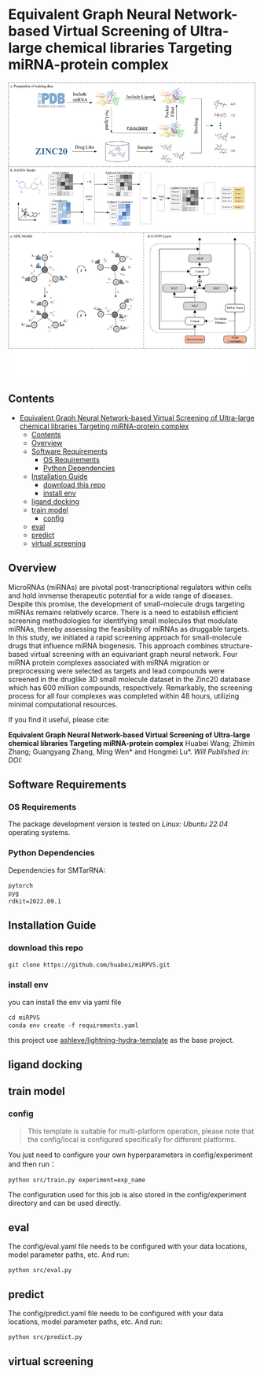 # Equivalent Graph Neural Network-based Virtual Screening of Ultra-large chemical libraries  Targeting miRNA-protein complex

![](img/workflow.png)

## Contents

- [Equivalent Graph Neural Network-based Virtual Screening of Ultra-large chemical libraries  Targeting miRNA-protein complex](#equivalent-graph-neural-network-based-virtual-screening-of-ultra-large-chemical-libraries--targeting-mirna-protein-complex)
  - [Contents](#contents)
  - [Overview](#overview)
  - [Software Requirements](#software-requirements)
    - [OS Requirements](#os-requirements)
    - [Python Dependencies](#python-dependencies)
  - [Installation Guide](#installation-guide)
    - [download this repo](#download-this-repo)
    - [install env](#install-env)
  - [ligand docking](#ligand-docking)
  - [train model](#train-model)
    - [config](#config)
  - [eval](#eval)
  - [predict](#predict)
  - [virtual screening](#virtual-screening)

## Overview

MicroRNAs (miRNAs) are pivotal post-transcriptional regulators within cells and hold immense therapeutic potential for a wide range of diseases. Despite this promise, the development of small-molecule drugs targeting miRNAs remains relatively scarce. There is a need to establish efficient screening methodologies for identifying small molecules that modulate miRNAs, thereby assessing the feasibility of miRNAs as druggable targets.
In this study, we initiated a rapid screening approach for small-molecule drugs that influence miRNA biogenesis. This approach combines structure-based virtual screening with an equivariant graph neural network. Four miRNA protein complexes associated with miRNA migration or preprocessing were selected as targets and lead compounds were screened in the druglike 3D small molecule dataset in the Zinc20 database which has 600 million compounds, respectively. Remarkably, the screening process for all four complexes was completed within 48 hours, utilizing minimal computational resources.

If you find it useful, please cite:

**Equivalent Graph Neural Network-based Virtual Screening of Ultra-large chemical libraries  Targeting miRNA-protein complex**
Huabei Wang; Zhimin Zhang; Guangyang Zhang, Ming Wen\* and Hongmei Lu\*.
*Will Published in:*
*DOI:* [](<>)

## Software Requirements

### OS Requirements

The package development version is tested on *Linux: Ubuntu 22.04* operating systems.

### Python Dependencies

Dependencies for SMTarRNA:

```
pytorch
pyg
rdkit=2022.09.1
```

## Installation Guide

### download this repo

```
git clone https://github.com/huabei/miRPVS.git
```

### install env

you can install the env via yaml file

```
cd miRPVS
conda env create -f requirements.yaml
```

this project use [ashleve/lightning-hydra-template](https://github.com/ashleve/lightning-hydra-template) as the base project.

## ligand docking

## train model

### config

> This template is suitable for multi-platform operation, please note that the config/local is configured specifically for different platforms.

You just need to configure your own hyperparameters in config/experiment and then run：

```shell
python src/train.py experiment=exp_name
```

The configuration used for this job is also stored in the config/experiment directory and can be used directly.

## eval

The config/eval.yaml file needs to be configured with your data locations, model parameter paths, etc. And run:

```shell
python src/eval.py
```

## predict

The config/predict.yaml file needs to be configured with your data locations, model parameter paths, etc. And run:

```shell
python src/predict.py
```

## virtual screening
